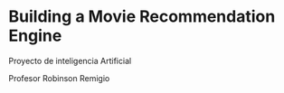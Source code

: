 # Building a Movie Recommendation Engine

Proyecto de inteligencia Artificial

Profesor Robinson Remigio
